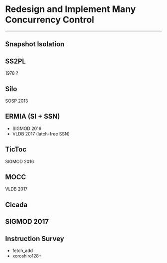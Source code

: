 # Redesign and Implement Many Concurrency Control

---
## Snapshot Isolation
## SS2PL
1978 ?
## Silo
SOSP 2013
## ERMIA (SI + SSN)

* SIGMOD 2016  
* VLDB 2017 (latch-free SSN)

## TicToc
SIGMOD 2016
## MOCC
VLDB 2017
## Cicada
SIGMOD 2017
---

## Instruction Survey

* fetch\_add
* xoroshiro128+
